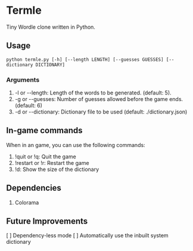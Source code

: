 # Termle

Tiny Wordle clone written in Python.

## Usage

`python termle.py [-h] [--length LENGTH] [--guesses GUESSES] [--dictionary DICTIONARY]`

### Arguments

1. -l or --length: Length of the words to be generated. (default: 5).
2. -g or --guesses: Number of guesses allowed before the game ends. (default: 6)
3. -d or --dictionary: Dictionary file to be used (default: ./dictionary.json)

## In-game commands

When in an game, you can use the following commands:

1. !quit or !q: Quit the game
2. !restart or !r: Restart the game
3. !d: Show the size of the dictionary

## Dependencies

1. Colorama

## Future Improvements

[ ] Dependency-less mode
[ ] Automatically use the inbuilt system dictionary
